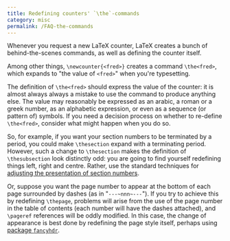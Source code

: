 ```yaml
---
title: Redefining counters' `\the`-commands
category: misc
permalink: /FAQ-the-commands
---
```


Whenever you request a new LaTeX counter, LaTeX creates a bunch
of behind-the-scenes commands, as well as defining the counter
itself.

Among other things, `\newcounter{<fred>}` creates a command
`\the<fred>`, which expands to
"the value of `<fred>`" when you're typesetting.

The definition of `\the<fred>` should express the
value of the counter: it is almost always always a mistake to use the
command to produce anything else.  The value may reasonably be
expressed as an arabic, a roman or a greek number, as an alphabetic
expression, or even as a sequence (or pattern of) symbols.  If you
need a decision process on whether to re-define
`\the<fred>`, consider what might happen when you do
so.

So, for example, if you want your section numbers to be terminated by
a period, you could make `\thesection` expand with a terminating
period.  However, such a change to `\thesection` makes the
definition of `\thesubsection` look distinctly odd: you are going to
find yourself redefining things left, right and centre.  Rather, use
the standard techniques for
[adjusting the presentation of section numbers](FAQ-seccntfmt).

Or, suppose you want the page number to appear at the bottom of each
page surrounded by dashes (as in "`---~nnn~---`").
If you try to achieve this by redefining `\thepage`, problems will
arise from the use of the page number in the table of contents (each
number will have the dashes attached), and `\pageref` references
will be oddly modified.  In this case, the change of appearance is
best done by redefining the page style itself, perhaps using
[package `fancyhdr`](FAQ-fancyhdr).
